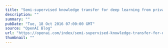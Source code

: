 ```yaml
---
title: "Semi-supervised knowledge transfer for deep learning from private training data"
description: ""
summary: ""
pubDate: "Tue, 18 Oct 2016 07:00:00 GMT"
source: "OpenAI Blog"
url: "https://openai.com/index/semi-supervised-knowledge-transfer-for-deep-learning-from-private-training-data"
thumbnail: ""
---
```


